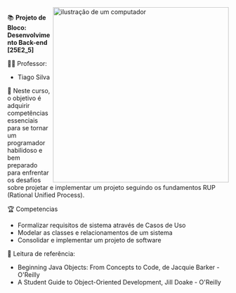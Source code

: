 <img src="https://raw.githubusercontent.com/MicaelliMedeiros/micaellimedeiros/master/image/computer-illustration.png" alt="ilustração de um computador" min-width="400px" max-width="400px" width="400px" align="right">

<p align="left"> 
📚 <b>Projeto de Bloco: Desenvolvimento Back-end [25E2_5]</b>
</p>

👨‍🏫 Professor: <br> 
- Tiago Silva

<p align="left">
  💼   Neste curso, o objetivo é adquirir competências essenciais para se tornar um programador habilidoso e bem preparado para enfrentar os desafios sobre projetar e implementar um projeto seguindo os fundamentos RUP (Rational Unified Process).
</p>
<p align="left">
🏆  Competencias

- Formalizar requisitos de sistema através de Casos de Uso 
- Modelar as classes e relacionamentos de um sistema
- Consolidar e implementar um projeto de software
</p>

<p align="left">
📕 Leitura de referência: 

- Beginning Java Objects: From Concepts to Code, de Jacquie Barker - O'Reilly 
- A Student Guide to Object-Oriented Development, Jill Doake - O'Reilly 

</p>